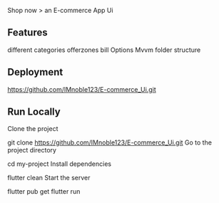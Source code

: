 Shop now > 
an E-commerce App Ui 

## Features
different categories
offerzones
bill Options
Mvvm folder structure



## Deployment
https://github.com/IMnoble123/E-commerce_Ui.git


## Run Locally
Clone the project

  git clone https://github.com/IMnoble123/E-commerce_Ui.git
Go to the project directory

  cd my-project
Install dependencies

  flutter clean
  Start the server

  flutter pub get
  flutter run



